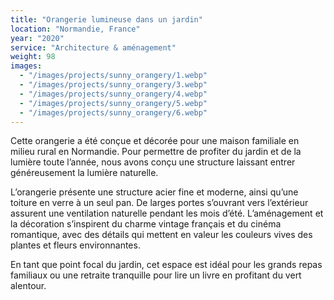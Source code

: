 ```yaml
---
title: "Orangerie lumineuse dans un jardin"
location: "Normandie, France"
year: "2020"
service: "Architecture & aménagement"
weight: 98
images:
  - "/images/projects/sunny_orangery/1.webp"
  - "/images/projects/sunny_orangery/3.webp"
  - "/images/projects/sunny_orangery/4.webp"
  - "/images/projects/sunny_orangery/5.webp"
  - "/images/projects/sunny_orangery/6.webp"
---
```


Cette orangerie a été conçue et décorée pour une maison familiale en milieu rural en Normandie. Pour permettre de profiter du jardin et de la lumière toute l’année, nous avons conçu une structure laissant entrer généreusement la lumière naturelle.

L’orangerie présente une structure acier fine et moderne, ainsi qu’une toiture en verre à un seul pan. De larges portes s’ouvrant vers l’extérieur assurent une ventilation naturelle pendant les mois d’été. L’aménagement et la décoration s’inspirent du charme vintage français et du cinéma romantique, avec des détails qui mettent en valeur les couleurs vives des plantes et fleurs environnantes.

En tant que point focal du jardin, cet espace est idéal pour les grands repas familiaux ou une retraite tranquille pour lire un livre en profitant du vert alentour.
